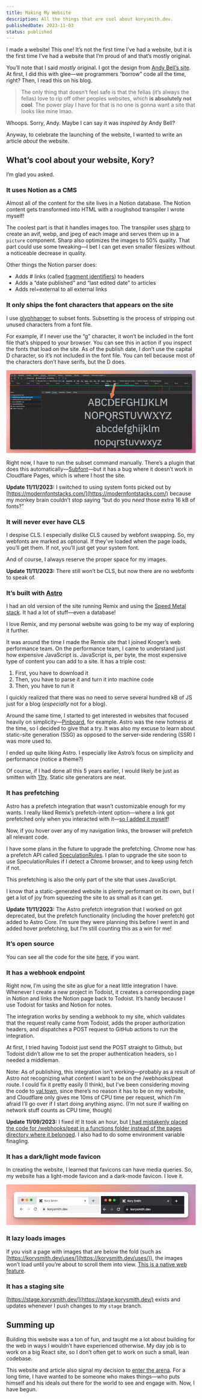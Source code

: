```yaml
---
title: Making My Website
description: All the things that are cool about korysmith.dev.
publishedDate: 2023-11-03
status: published
---
```


<!-- Below works with MDX -->
<!-- published on {frontmatter.publishedDate} -->

I made a website! This one! It’s not the first time I’ve had a website, but it is the first time I’ve had a website that I’m proud of and that’s mostly original.

You’ll note that I said _mostly_ original. I got the design from [Andy Bell’s site](https://andy-bell.co.uk/). At first, I did this with glee—we programmers “borrow” code all the time, right? Then, I read this on his blog.

> The only thing that doesn’t feel safe is that the fellas (it’s always the fellas) love to rip off other peoples websites, which **is absolutely not cool**. The power play I have for that is no one is gonna want a site that looks like mine lmao.

Whoops. Sorry, Andy. Maybe I can say it was _inspired by_ Andy Bell?

Anyway, to celebrate the launching of the website, I wanted to write an article _about_ the website.

## What’s cool about your website, Kory?

I’m glad you asked.

### It uses Notion as a CMS

Almost all of the content for the site lives in a Notion database. The Notion content gets transformed into HTML with a roughshod transpiler I wrote myself!

The coolest part is that it handles images too. The transpiler uses [sharp](https://sharp.pixelplumbing.com/) to create an avif, webp, and jpeg of each image and serves them up in a `picture` component. Sharp also optimizes the images to 50% quality. That part could use some tweaking—I bet I can get even smaller filesizes without a noticeable decrease in quality.

Other things the Notion parser does:

- Adds # links (called [fragment identifiers](https://www.w3.org/DesignIssues/Fragment.html)) to headers
- Adds a “date published” and “last edited date” to articles
- Adds rel=external to all external links

### It only ships the font characters that appears on the site

I use [glyphhanger](https://github.com/filamentgroup/glyphhanger) to subset fonts. Subsetting is the process of stripping out unused characters from a font file.

For example, if I never use the “g” character, it won’t be included in the font file that’s shipped to your browser. You can see this in action if you inspect the fonts that load on the site. As of the publish date, I don’t use the capital D character, so it’s not included in the font file. You can tell because most of the characters don’t have serifs, but the D does.

![example of font subsetting](/public/images/subsetting.png)

Right now, I have to run the subset command manually. There’s a plugin that does this automatically—[Subfont](https://github.com/Ernxst/subfont)—but it has a bug where it doesn’t work in Cloudflare Pages, which is where I host the site.

**Update 11/11/2023:** I switched to using system fonts picked out by [https://modernfontstacks.com/](https://modernfontstacks.com/) because my monkey brain couldn’t stop saying “but do you _need_ those extra 16 kB of fonts?”

### It will never ever have CLS

I despise CLS. I especially dislike CLS caused by webfont swapping. So, my webfonts are marked as optional. If they’ve loaded when the page loads, you’ll get them. If not, you’ll just get your system font.

And of course, I always reserve the proper space for my images.

**Update 11/11/2023:** There still won’t be CLS, but now there are no webfonts to speak of.

### It’s built with [Astro](https://astro.build/)

I had an old version of the site running Remix and using the [Speed Metal stack](https://github.com/Girish21/speed-metal-stack). It had a lot of stuff—even a database!

I love Remix, and my personal website was going to be my way of exploring it further.

It was around the time I made the Remix site that I joined Kroger’s web performance team. On the performance team, I came to understand just how expensive JavaScript is. JavaScript is, per byte, the most expensive type of content you can add to a site. It has a triple cost:

1. First, you have to download it
2. Then, you have to parse it and turn it into machine code
3. Then, you have to run it

I quickly realized that there was no need to serve several hundred kB of JS just for a blog (_especially_ not for a blog).

Around the same time, I started to get interested in websites that focused heavily on simplicity—[Pinboard](https://pinboard.in/), for example. Astro was the new hotness at the time, so I decided to give that a try. It was also my excuse to learn about static-site generation (SSG) as opposed to the server-side rendering (SSR) I was more used to.

I ended up quite liking Astro. I especially like Astro’s focus on simplicity and performance (notice a theme?)

Of course, if I had done all this 5 years earlier, I would likely be just as smitten with [11ty](https://www.11ty.dev/). Static site generators are neat.

### It has prefetching

Astro has a prefetch integration that wasn’t customizable enough for my wants. I really liked Remix’s prefetch-intent option—where a link got prefetched only when you interacted with it—[so I added it myself](https://github.com/withastro/astro/pull/6585)!

Now, if you hover over any of my navigation links, the browser will prefetch all relevant code.

I have some plans in the future to upgrade the prefetching. Chrome now has a prefetch API called [SpeculationRules](https://developer.chrome.com/blog/prerender-pages/). I plan to upgrade the site soon to use SpeculationRules if I detect a Chrome browser, and to keep using fetch if not.

This prefetching is also the only part of the site that uses JavaScript.

I know that a static-generated website is plenty performant on its own, but I get a lot of joy from squeezing the site to as small as it can get.

**Update 11/11/2023:** The Astro prefetch integration that I worked on got deprecated, but the prefetch functionality (including the hover prefetch) got added to Astro Core. I’m sure they were planning this before I went in and added hover prefetching, but I’m still counting this as a win for me!

### It’s open source

You can see all the code for the site [here](https://github.com/kory-smith/korysmith.dev), if you want.

### It has a webhook endpoint

Right now, I’m using the site as glue for a neat little integration I have. Whenever I create a new project in Todoist, it creates a corresponding page in Notion and links the Notion page back to Todoist. It’s handy because I use Todoist for tasks and Notion for notes.

The integration works by sending a webhook to my site, which validates that the request really came from Todoist, adds the proper authorization headers, and dispatches a POST request to GitHub actions to run the integration.

At first, I tried having Todoist just send the POST straight to Github, but Todoist didn’t allow me to set the proper authentication headers, so I needed a middleman.

Note: As of publishing, this integration isn’t working—probably as a result of Astro not recognizing what content I want to be on the /webhooks/peat route. I could fix it pretty easily (I think), but I’ve been considering moving the code to [val.town](http://val.town), since there’s no reason it has to be on my website, and Cloudflare only gives me 10ms of CPU time per request, which I’m afraid I’ll go over if I start doing anything async. (I’m not sure if waiting on network stuff counts as CPU time, though)

**Update 11/09/2023:** I fixed it! It took an hour, but [I had mistakenly placed the code for /webhooks/peat in a functions folder instead of the pages directory where it belonged](https://github.com/kory-smith/korysmith.dev/commit/bd05c41ba905675a4ed532e8eec88f7d106cd6d1). I also had to do some environment variable finagling.

### It has a dark/light mode favicon

In creating the website, I learned that favicons can have media queries. So, my website has a light-mode favicon and a dark-mode favicon. I love it.

![dark and light mode favicons](/public/images/dark-light-favicon.png)

### It lazy loads images

If you visit a page with images that are below the fold (such as [https://korysmith.dev/uses/](https://korysmith.dev/uses/)), the images won’t load until you’re about to scroll them into view. [This is a native web feature](https://developer.mozilla.org/en-US/docs/Web/API/HTMLImageElement/loading).

### It has a staging site

[https://stage.korysmith.dev/](https://stage.korysmith.dev/) exists and updates whenever I push changes to my `stage` branch.

## Summing up

Building this website was a ton of fun, and taught me a lot about building for the web in ways I wouldn’t have experienced otherwise. My day job is to work on a big React site, so I don’t often get to work on such a small, lean codebase.

This website and article also signal my decision to [enter the arena](https://www.goodreads.com/quotes/7-it-is-not-the-critic-who-counts-not-the-man). For a long time, I have wanted to be someone who makes things—who puts himself and his ideals out there for the world to see and engage with. Now, I have begun.

